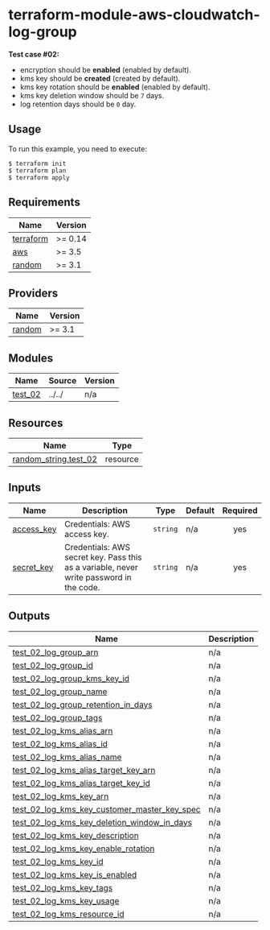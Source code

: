 # terraform-module-aws-cloudwatch-log-group

**Test case #02:**

- encryption should be **enabled** (enabled by default).
- kms key should be **created** (created by default).
- kms key rotation should be **enabled** (enabled by default).
- kms key deletion window should be `7` days.
- log retention days should be `0` day.

## Usage

To run this example, you need to execute:

```
$ terraform init
$ terraform plan
$ terraform apply
```

<!-- BEGINNING OF PRE-COMMIT-TERRAFORM DOCS HOOK -->
## Requirements

| Name | Version |
|------|---------|
| <a name="requirement_terraform"></a> [terraform](#requirement\_terraform) | >= 0.14 |
| <a name="requirement_aws"></a> [aws](#requirement\_aws) | >= 3.5 |
| <a name="requirement_random"></a> [random](#requirement\_random) | >= 3.1 |

## Providers

| Name | Version |
|------|---------|
| <a name="provider_random"></a> [random](#provider\_random) | >= 3.1 |

## Modules

| Name | Source | Version |
|------|--------|---------|
| <a name="module_test_02"></a> [test\_02](#module\_test\_02) | ../../ | n/a |

## Resources

| Name | Type |
|------|------|
| [random_string.test_02](https://registry.terraform.io/providers/hashicorp/random/latest/docs/resources/string) | resource |

## Inputs

| Name | Description | Type | Default | Required |
|------|-------------|------|---------|:--------:|
| <a name="input_access_key"></a> [access\_key](#input\_access\_key) | Credentials: AWS access key. | `string` | n/a | yes |
| <a name="input_secret_key"></a> [secret\_key](#input\_secret\_key) | Credentials: AWS secret key. Pass this as a variable, never write password in the code. | `string` | n/a | yes |

## Outputs

| Name | Description |
|------|-------------|
| <a name="output_test_02_log_group_arn"></a> [test\_02\_log\_group\_arn](#output\_test\_02\_log\_group\_arn) | n/a |
| <a name="output_test_02_log_group_id"></a> [test\_02\_log\_group\_id](#output\_test\_02\_log\_group\_id) | n/a |
| <a name="output_test_02_log_group_kms_key_id"></a> [test\_02\_log\_group\_kms\_key\_id](#output\_test\_02\_log\_group\_kms\_key\_id) | n/a |
| <a name="output_test_02_log_group_name"></a> [test\_02\_log\_group\_name](#output\_test\_02\_log\_group\_name) | n/a |
| <a name="output_test_02_log_group_retention_in_days"></a> [test\_02\_log\_group\_retention\_in\_days](#output\_test\_02\_log\_group\_retention\_in\_days) | n/a |
| <a name="output_test_02_log_group_tags"></a> [test\_02\_log\_group\_tags](#output\_test\_02\_log\_group\_tags) | n/a |
| <a name="output_test_02_log_kms_alias_arn"></a> [test\_02\_log\_kms\_alias\_arn](#output\_test\_02\_log\_kms\_alias\_arn) | n/a |
| <a name="output_test_02_log_kms_alias_id"></a> [test\_02\_log\_kms\_alias\_id](#output\_test\_02\_log\_kms\_alias\_id) | n/a |
| <a name="output_test_02_log_kms_alias_name"></a> [test\_02\_log\_kms\_alias\_name](#output\_test\_02\_log\_kms\_alias\_name) | n/a |
| <a name="output_test_02_log_kms_alias_target_key_arn"></a> [test\_02\_log\_kms\_alias\_target\_key\_arn](#output\_test\_02\_log\_kms\_alias\_target\_key\_arn) | n/a |
| <a name="output_test_02_log_kms_alias_target_key_id"></a> [test\_02\_log\_kms\_alias\_target\_key\_id](#output\_test\_02\_log\_kms\_alias\_target\_key\_id) | n/a |
| <a name="output_test_02_log_kms_key_arn"></a> [test\_02\_log\_kms\_key\_arn](#output\_test\_02\_log\_kms\_key\_arn) | n/a |
| <a name="output_test_02_log_kms_key_customer_master_key_spec"></a> [test\_02\_log\_kms\_key\_customer\_master\_key\_spec](#output\_test\_02\_log\_kms\_key\_customer\_master\_key\_spec) | n/a |
| <a name="output_test_02_log_kms_key_deletion_window_in_days"></a> [test\_02\_log\_kms\_key\_deletion\_window\_in\_days](#output\_test\_02\_log\_kms\_key\_deletion\_window\_in\_days) | n/a |
| <a name="output_test_02_log_kms_key_description"></a> [test\_02\_log\_kms\_key\_description](#output\_test\_02\_log\_kms\_key\_description) | n/a |
| <a name="output_test_02_log_kms_key_enable_rotation"></a> [test\_02\_log\_kms\_key\_enable\_rotation](#output\_test\_02\_log\_kms\_key\_enable\_rotation) | n/a |
| <a name="output_test_02_log_kms_key_id"></a> [test\_02\_log\_kms\_key\_id](#output\_test\_02\_log\_kms\_key\_id) | n/a |
| <a name="output_test_02_log_kms_key_is_enabled"></a> [test\_02\_log\_kms\_key\_is\_enabled](#output\_test\_02\_log\_kms\_key\_is\_enabled) | n/a |
| <a name="output_test_02_log_kms_key_tags"></a> [test\_02\_log\_kms\_key\_tags](#output\_test\_02\_log\_kms\_key\_tags) | n/a |
| <a name="output_test_02_log_kms_key_usage"></a> [test\_02\_log\_kms\_key\_usage](#output\_test\_02\_log\_kms\_key\_usage) | n/a |
| <a name="output_test_02_log_kms_resource_id"></a> [test\_02\_log\_kms\_resource\_id](#output\_test\_02\_log\_kms\_resource\_id) | n/a |
<!-- END OF PRE-COMMIT-TERRAFORM DOCS HOOK -->

